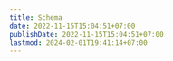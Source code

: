 ```yaml
---
title: Schema
date: 2022-11-15T15:04:51+07:00
publishDate: 2022-11-15T15:04:51+07:00
lastmod: 2024-02-01T19:41:14+07:00
---
```

